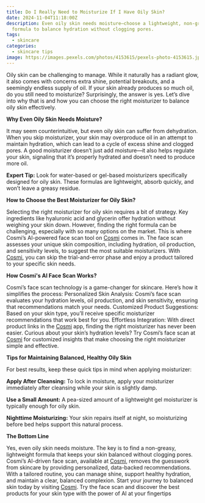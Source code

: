 ```yaml
---
title: Do I Really Need to Moisturize If I Have Oily Skin?
date: 2024-11-04T11:18:00Z
description: Even oily skin needs moisture—choose a lightweight, non-greasy
  formula to balance hydration without clogging pores.
tags:
  - skincare
categories:
  - skincare tips
image: https://images.pexels.com/photos/4153615/pexels-photo-4153615.jpeg?auto=compress&cs=tinysrgb&w=1260&h=750&dpr=1
---
```

Oily skin can be challenging to manage. While it naturally has a radiant glow, it also comes with concerns extra shine, potential breakouts, and a seemingly endless supply of oil. If your skin already produces so much oil, do you still need to moisturize? Surprisingly, the answer is yes. Let’s dive into why that is and how you can choose the right moisturizer to balance oily skin effectively.

**Why Even Oily Skin Needs Moisture?**

It may seem counterintuitive, but even oily skin can suffer from dehydration. When you skip moisturizer, your skin may overproduce oil in an attempt to maintain hydration, which can lead to a cycle of excess shine and clogged pores. A good moisturizer doesn’t just add moisture—it also helps regulate your skin, signaling that it’s properly hydrated and doesn’t need to produce more oil. 

**Expert Tip:** Look for water-based or gel-based moisturizers specifically designed for oily skin. These formulas are lightweight, absorb quickly, and won’t leave a greasy residue.

**How to Choose the Best Moisturizer for Oily Skin?**

Selecting the right moisturizer for oily skin requires a bit of strategy. Key ingredients like hyaluronic acid and glycerin offer hydration without weighing your skin down. However, finding the right formula can be challenging, especially with so many options on the market. This is where Cosmi’s AI-powered face scan tool on [Cosmi](https://www.cosmi.skin/) comes in. The face scan assesses your unique skin composition, including hydration, oil production, and sensitivity levels, to suggest the most suitable moisturizers. With [Cosmi](https://www.cosmi.skin/), you can skip the trial-and-error phase and enjoy a product tailored to your specific skin needs.

**How Cosmi's AI Face Scan Works?**

Cosmi’s face scan technology is a game-changer for skincare. Here’s how it simplifies the process: Personalized Skin Analysis: Cosmi’s face scan evaluates your hydration levels, oil production, and skin sensitivity, ensuring that recommendations match your needs. Customized Product Suggestions: Based on your skin type, you’ll receive specific moisturizer recommendations that work best for you. Effortless Integration: With direct product links in the [Cosmi](https://www.cosmi.skin/) app, finding the right moisturizer has never been easier. Curious about your skin’s hydration levels? Try Cosmi’s face scan at [Cosmi](https://www.cosmi.skin/) [](https://www.cosmi.skin/)for customized insights that make choosing the right moisturizer simple and effective.

**Tips for Maintaining Balanced, Healthy Oily Skin**

For best results, keep these quick tips in mind when applying moisturizer:

 **Apply After Cleansing:** To lock in moisture, apply your moisturizer immediately after cleansing while your skin is slightly damp.

**Use a Small Amount:** A pea-sized amount of a lightweight gel moisturizer is typically enough for oily skin. 

**Nighttime Moisturizing:** Your skin repairs itself at night, so moisturizing before bed helps support this natural process.

**The Bottom Line**

Yes, even oily skin needs moisture. The key is to find a non-greasy, lightweight formula that keeps your skin balanced without clogging pores. Cosmi’s AI-driven face scan, available at [Cosmi](https://www.cosmi.skin/), removes the guesswork from skincare by providing personalized, data-backed recommendations. With a tailored routine, you can manage shine, support healthy hydration, and maintain a clear, balanced complexion. Start your journey to balanced skin today by visiting [Cosmi](https://www.cosmi.skin/). Try the face scan and discover the best products for your skin type with the power of AI at your fingertips
